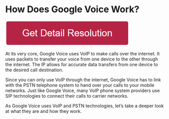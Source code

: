 # How Does Google Voice Work?

[![how does google voice work](redd.png)](https://icncomputer.com/how-does-google-voice-work/)


At its very core, Google Voice uses VoIP to make calls over the internet. It uses packets to transfer your voice from one device to the other through the internet. The IP allows for accurate data transfers from one device to the desired call destination.

Since you can only use VoIP through the internet, Google Voice has to link with the PSTN telephone system to hand over your calls to your mobile networks. Just like Google Voice, many VoIP phone system providers use SIP technologies to connect their calls to carrier networks.

As Google Voice uses VoIP and PSTN technologies, let’s take a deeper look at what they are and how they work.
